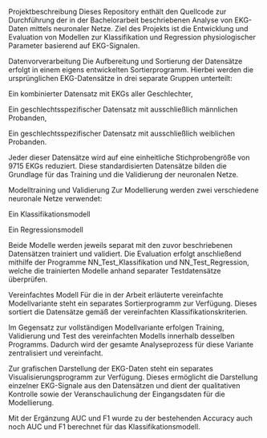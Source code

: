 Projektbeschreibung
Dieses Repository enthält den Quellcode zur Durchführung der in der Bachelorarbeit beschriebenen Analyse von EKG-Daten mittels neuronaler Netze. Ziel des Projekts ist die Entwicklung und Evaluation von Modellen zur Klassifikation und Regression physiologischer Parameter basierend auf EKG-Signalen.

Datenvorverarbeitung
Die Aufbereitung und Sortierung der Datensätze erfolgt in einem eigens entwickelten Sortierprogramm. Hierbei werden die ursprünglichen EKG-Datensätze in drei separate Gruppen unterteilt:

Ein kombinierter Datensatz mit EKGs aller Geschlechter,

Ein geschlechtsspezifischer Datensatz mit ausschließlich männlichen Probanden,

Ein geschlechtsspezifischer Datensatz mit ausschließlich weiblichen Probanden.

Jeder dieser Datensätze wird auf eine einheitliche Stichprobengröße von 9715 EKGs reduziert. Diese standardisierten Datensätze bilden die Grundlage für das Training und die Validierung der neuronalen Netze.

Modelltraining und Validierung
Zur Modellierung werden zwei verschiedene neuronale Netze verwendet:

Ein Klassifikationsmodell

Ein Regressionsmodell

Beide Modelle werden jeweils separat mit den zuvor beschriebenen Datensätzen trainiert und validiert. Die Evaluation erfolgt anschließend mithilfe der Programme NN_Test_Klassifikation und NN_Test_Regression, welche die trainierten Modelle anhand separater Testdatensätze überprüfen.

Vereinfachtes Modell
Für die in der Arbeit erläuterte vereinfachte Modellvariante steht ein separates Sortierprogramm zur Verfügung. Dieses sortiert die Datensätze gemäß der vereinfachten Klassifikationskriterien.

Im Gegensatz zur vollständigen Modellvariante erfolgen Training, Validierung und Test des vereinfachten Modells innerhalb desselben Programms. Dadurch wird der gesamte Analyseprozess für diese Variante zentralisiert und vereinfacht.

Zur grafischen Darstellung der EKG-Daten steht ein separates Visualisierungsprogramm zur Verfügung. Dieses ermöglicht die Darstellung einzelner EKG-Signale aus den Datensätzen und dient der qualitativen Kontrolle sowie der Veranschaulichung der Eingangsdaten für die Modellierung.

Mit der Ergänzung AUC und F1 wurde zu der bestehenden Accuracy auch noch AUC und F1 berechnet für das Klassifikationsmodell.
